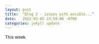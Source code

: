 ```yaml
---
layout: post
title:  “Blog 3 - issues with ansible...”
date:   2022-03-05 23:59:00 -0700
categories: jekyll update
---
```

This week